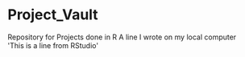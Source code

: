 # Project_Vault
Repository for Projects done in R
A line I wrote on my local computer  
'This is a line from RStudio'
